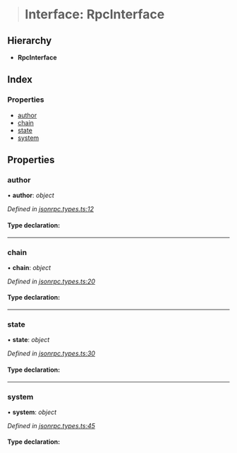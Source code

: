 > # Interface: RpcInterface

## Hierarchy

* **RpcInterface**

## Index

### Properties

* [author](_jsonrpc_types_.rpcinterface.md#author)
* [chain](_jsonrpc_types_.rpcinterface.md#chain)
* [state](_jsonrpc_types_.rpcinterface.md#state)
* [system](_jsonrpc_types_.rpcinterface.md#system)

## Properties

###  author

• **author**: *object*

*Defined in [jsonrpc.types.ts:12](https://github.com/polkadot-js/api/blob/f30354e/packages/rpc-core/src/jsonrpc.types.ts#L12)*

#### Type declaration:

___

###  chain

• **chain**: *object*

*Defined in [jsonrpc.types.ts:20](https://github.com/polkadot-js/api/blob/f30354e/packages/rpc-core/src/jsonrpc.types.ts#L20)*

#### Type declaration:

___

###  state

• **state**: *object*

*Defined in [jsonrpc.types.ts:30](https://github.com/polkadot-js/api/blob/f30354e/packages/rpc-core/src/jsonrpc.types.ts#L30)*

#### Type declaration:

___

###  system

• **system**: *object*

*Defined in [jsonrpc.types.ts:45](https://github.com/polkadot-js/api/blob/f30354e/packages/rpc-core/src/jsonrpc.types.ts#L45)*

#### Type declaration: